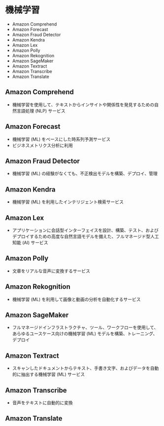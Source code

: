 # 機械学習

* Amazon Comprehend
* Amazon Forecast
* Amazon Fraud Detector
* Amazon Kendra
* Amazon Lex
* Amazon Polly
* Amazon Rekognition
* Amazon SageMaker
* Amazon Textract
* Amazon Transcribe
* Amazon Translate

## Amazon Comprehend
* 機械学習を使用して、テキストからインサイトや関係性を発見するための自然言語処理 (NLP) サービス

## Amazon Forecast
* 機械学習 (ML) をベースにした時系列予測サービス
* ビジネスメトリクス分析に利用

## Amazon Fraud Detector
* 機械学習 (ML) の経験がなくても、不正検出モデルを構築、デプロイ、管理

## Amazon Kendra
* 機械学習 (ML) を利用したインテリジェント検索サービス

## Amazon Lex
* アプリケーションに会話型インターフェイスを設計、構築、テスト、およびデプロイするための高度な自然言語モデルを備えた、フルマネージド型人工知能 (AI) サービス

## Amazon Polly
* 文章をリアルな音声に変換するサービス

## Amazon Rekognition
* 機械学習 (ML) を利用して画像と動画の分析を自動化するサービス

## Amazon SageMaker
* フルマネージドインフラストラクチャ、ツール、ワークフローを使用して、あらゆるユースケース向けの機械学習 (ML) モデルを構築、トレーニング、デプロイ

## Amazon Textract
* スキャンしたドキュメントからテキスト、手書き文字、およびデータを自動的に抽出する機械学習 (ML) サービス

## Amazon Transcribe
* 音声をテキストに自動的に変換

## Amazon Translate
